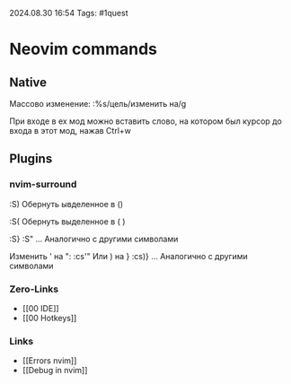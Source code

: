 2024.08.30 16:54
Tags: #1quest 

# Neovim commands

## Native
Массово изменение:
:%s/цель/изменить на/g

При входе в ex мод можно вставить слово, на котором был курсор до входа в этот мод, нажав Ctrl+w
## Plugins

### nvim-surround
:S)
Обернуть ывделенное в ()

:S(
Обернуть выделенное в (  )

:S}
:S"
...
Аналогично с другими символами

Изменить ' на ":
:cs'"
Или ) на }
:cs)}
...
Аналогично с другими символами
### Zero-Links
- [[00 IDE]]
- [[00 Hotkeys]]

### Links
- [[Errors nvim]]
- [[Debug in nvim]]